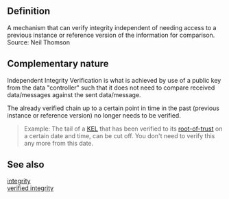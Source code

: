## Definition
A mechanism that can verify integrity independent of needing access to a previous instance or reference version of the information for comparison.\
Source: Neil Thomson

## Complementary nature
Independent Integrity Verification is what is achieved by use of a public key from the data "controller" such that it does not need to compare received data/messages against the sent data/message.

The already verified chain up to a certain point in time in the past (previous instance or reference version) no longer needs to be verified.
> Example: The tail of a [KEL](key-event-log.md) that has been verified to its [root-of-trust](root-of-trust.md) on a certain date and time, can be cut off. You don't need to verify this any more from this date.

## See also
[integrity](integrity.md)\
[verified integrity](verified-integrity.md)